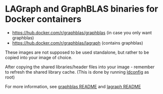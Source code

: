 # LAGraph and GraphBLAS binaries for Docker containers

- https://hub.docker.com/r/graphblas/graphblas (in case you only want graphblas)
- https://hub.docker.com/r/graphblas/lagraph (contains graphblas)

These images are not supposed to be used standalone, but rather to be copied into your image of choice.

After copying the shared libraries/header files into your image - remember to refresh the shared library cache. (This is done by running [ldconfig](https://linux.die.net/man/8/ldconfig) as root)

For more information, see [graphblas README](./graphblas/README.md) and [lagraph README](./lagraph/README.md)
